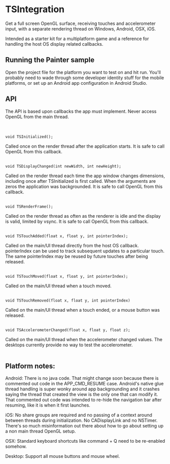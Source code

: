 # TSIntegration

Get a full screen OpenGL surface, receiving touches and accelerometer input, with a separate rendering thread on Windows, Android, OSX, iOS.

Intended as a starter kit for a multiplatform game and a reference for handling the host OS display related callbacks.
 
## Running the Painter sample

Open the project file for the platform you want to test on and hit run. You'll probably need to wade through some developer identity stuff for the mobile platforms, or set up an Android app configuration in Android Studio.

## API

The API is based upon callbacks the app must implement. Never access OpenGL from the main thread.
<br><br><br>
```
void TSInitialized();
```
Called once on the render thread after the application starts. It is safe to call OpenGL from this callback.
<br><br>
```
void TSDisplayChanged(int newWidth, int newHeight);
```
Called on the render thread each time the app window changes dimensions, including once after TSInitialized is first called. When the arguments are zeros the application was backgrounded. It is safe to call OpenGL from this callback.
<br><br>
```
void TSRenderFrame();
```
Called on the render thread as often as the renderer is idle and the display is valid, limited by vsync. It is safe to call OpenGL from this callback.
<br><br>
```
void TSTouchAdded(float x, float y, int pointerIndex);
```
Called on the main/UI thread directly from the host OS callback. pointerIndex can be used to track subsequent updates to a particular touch. The same pointerIndex may be reused by future touches after being released.
<br><br>
```
void TSTouchMoved(float x, float y, int pointerIndex);
```
Called on the main/UI thread when a touch moved.
<br><br>
```
void TSTouchRemoved(float x, float y, int pointerIndex)
```
Called on the main/UI thread when a touch ended, or a mouse button was released.
<br><br>
```
void TSAccelerometerChanged(float x, float y, float z);
```
Called on the main/UI thread when the accelerometer changed values. The desktops currently provide no way to test the accelerometer.
<br><br>


## Platform notes:

Android: There is no java code. That might change soon because there is commented out code in the APP_CMD_RESUME case. Android's native glue thread handling is super wonky around app  backgrounding and it crashes saying the thread that created the view is the only one that can modify it. That commented out code was intended to re-hide the navigation bar after resuming, like it is when it first launches.

iOS: No share groups are required and no passing of a context around between threads during initialization. No CADisplayLink and no NSTimer. There's so much misinformation out there about how to go about setting up a non main thread OpenGL setup.

OSX: Standard keyboard shortcuts like command + Q need to be re-enabled somehow.

Desktop: Support all mouse buttons and mouse wheel.
